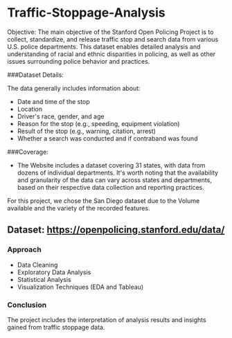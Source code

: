 # Traffic-Stoppage-Analysis

Objective: The main objective of the Stanford Open Policing Project is to collect, standardize, and release traffic stop and search data from various U.S. police departments. This dataset enables detailed analysis and understanding of racial and ethnic disparities in policing, as well as other issues surrounding police behavior and practices.

###Dataset Details:

The data generally includes information about:
- Date and time of the stop
- Location
- Driver's race, gender, and age
- Reason for the stop (e.g., speeding, equipment violation)
- Result of the stop (e.g., warning, citation, arrest)
- Whether a search was conducted and if contraband was found

###Coverage: 
- The Website includes a dataset covering 31 states, with data from dozens of individual departments. It's worth noting that the availability and granularity of the data can vary across states and departments, based on their respective data collection and reporting practices.

For this project, we chose the San Diego dataset due to the Volume available and the variety of the recorded features.

## Dataset: https://openpolicing.stanford.edu/data/


### Approach
- Data Cleaning
- Exploratory Data Analysis
- Statistical Analysis
- Visualization Techniques (EDA and Tableau)

### Conclusion
The project includes the interpretation of analysis results and insights gained from traffic stoppage data.
